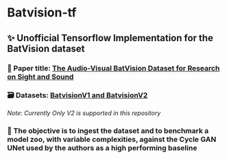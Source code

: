 # Batvision-tf

## ✨ Unofficial Tensorflow Implementation for the BatVision dataset

### 📝 Paper title: [The Audio-Visual BatVision Dataset for Research on Sight and Sound](https://arxiv.org/abs/2303.07257)
### 🗃️ Datasets: [BatvisionV1 and BatvisionV2](https://cloud.minesparis.psl.eu/index.php/s/qurl3oySgTmT85M) 
*Note: Currently Only V2 is supported in this repository*
### 🥅 The objective is to ingest the dataset and to benchmark a model zoo, with variable complexities, against the Cycle GAN UNet used by the authors as a high performing baseline
